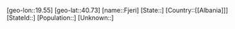 ﻿---
location: [40.73,19.55]
type: City
tags:
- geo/City


SpocWebEntityId: 30177
isDeleted: false
confidential: public

---
[geo-lon::19.55]
[geo-lat::40.73]
[name::Fjeri]
[State::]
[Country::[[Albania]]]
[StateId::]
[Population::]
[Unknown::]

